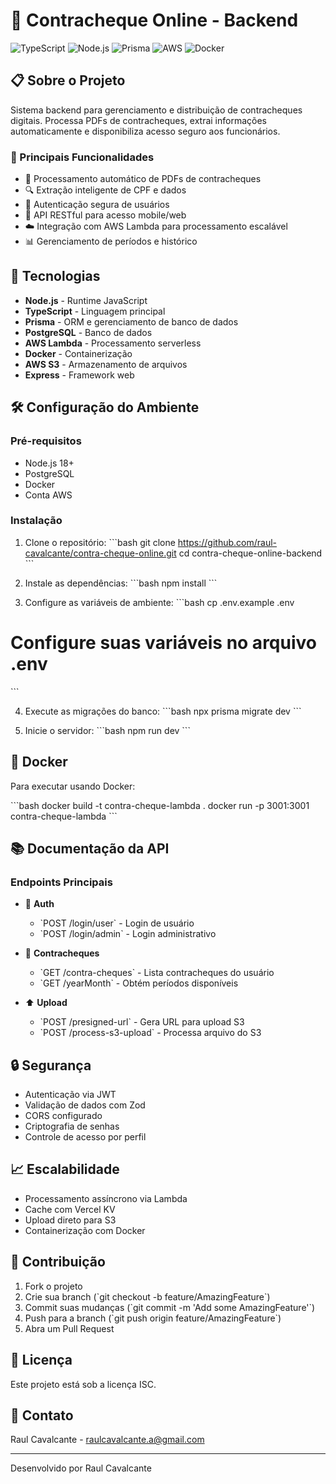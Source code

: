 # 🧾 Contracheque Online - Backend

![TypeScript](https://img.shields.io/badge/typescript-%23007ACC.svg?style=for-the-badge&logo=typescript&logoColor=white)
![Node.js](https://img.shields.io/badge/node.js-6DA55F?style=for-the-badge&logo=node.js&logoColor=white)
![Prisma](https://img.shields.io/badge/Prisma-3982CE?style=for-the-badge&logo=Prisma&logoColor=white)
![AWS](https://img.shields.io/badge/AWS-%23FF9900.svg?style=for-the-badge&logo=amazon-aws&logoColor=white)
![Docker](https://img.shields.io/badge/docker-%230db7ed.svg?style=for-the-badge&logo=docker&logoColor=white)

## 📋 Sobre o Projeto

Sistema backend para gerenciamento e distribuição de contracheques digitais. Processa PDFs de contracheques, extrai informações automaticamente e disponibiliza acesso seguro aos funcionários.

### 🌟 Principais Funcionalidades

- 📄 Processamento automático de PDFs de contracheques
- 🔍 Extração inteligente de CPF e dados
- 🔐 Autenticação segura de usuários
- 📱 API RESTful para acesso mobile/web
- ☁️ Integração com AWS Lambda para processamento escalável
- 📊 Gerenciamento de períodos e histórico

## 🚀 Tecnologias

- **Node.js** - Runtime JavaScript
- **TypeScript** - Linguagem principal
- **Prisma** - ORM e gerenciamento de banco de dados
- **PostgreSQL** - Banco de dados
- **AWS Lambda** - Processamento serverless
- **Docker** - Containerização
- **AWS S3** - Armazenamento de arquivos
- **Express** - Framework web

## 🛠️ Configuração do Ambiente

### Pré-requisitos

- Node.js 18+
- PostgreSQL
- Docker
- Conta AWS

### Instalação

1. Clone o repositório:
\`\`\`bash
git clone https://github.com/raul-cavalcante/contra-cheque-online.git
cd contra-cheque-online-backend
\`\`\`

2. Instale as dependências:
\`\`\`bash
npm install
\`\`\`

3. Configure as variáveis de ambiente:
\`\`\`bash
cp .env.example .env
# Configure suas variáveis no arquivo .env
\`\`\`

4. Execute as migrações do banco:
\`\`\`bash
npx prisma migrate dev
\`\`\`

5. Inicie o servidor:
\`\`\`bash
npm run dev
\`\`\`

## 🐳 Docker

Para executar usando Docker:

\`\`\`bash
docker build -t contra-cheque-lambda .
docker run -p 3001:3001 contra-cheque-lambda
\`\`\`

## 📚 Documentação da API

### Endpoints Principais

- 🔑 **Auth**
  - \`POST /login/user\` - Login de usuário
  - \`POST /login/admin\` - Login administrativo

- 📄 **Contracheques**
  - \`GET /contra-cheques\` - Lista contracheques do usuário
  - \`GET /yearMonth\` - Obtém períodos disponíveis

- ⬆️ **Upload**
  - \`POST /presigned-url\` - Gera URL para upload S3
  - \`POST /process-s3-upload\` - Processa arquivo do S3

## 🔒 Segurança

- Autenticação via JWT
- Validação de dados com Zod
- CORS configurado
- Criptografia de senhas
- Controle de acesso por perfil

## 📈 Escalabilidade

- Processamento assíncrono via Lambda
- Cache com Vercel KV
- Upload direto para S3
- Containerização com Docker

## 👥 Contribuição

1. Fork o projeto
2. Crie sua branch (\`git checkout -b feature/AmazingFeature\`)
3. Commit suas mudanças (\`git commit -m 'Add some AmazingFeature'\`)
4. Push para a branch (\`git push origin feature/AmazingFeature\`)
5. Abra um Pull Request

## 📝 Licença

Este projeto está sob a licença ISC.

## 📧 Contato

Raul Cavalcante - [raulcavalcante.a@gmail.com](mailto:raulcavalcante.a@gmail.com)

---

Desenvolvido por Raul Cavalcante
